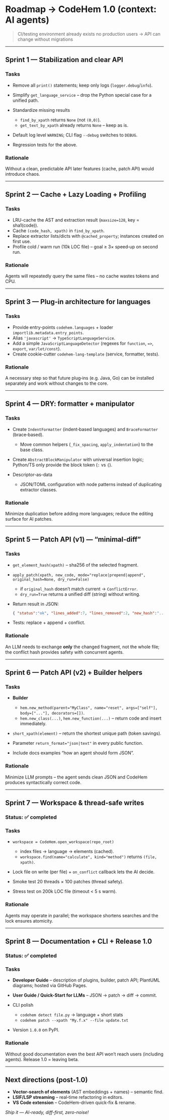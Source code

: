 # Roadmap → CodeHem 1.0 (**context: AI agents**)

> CI/testing environment already exists
> no production users → API can change without migrations

---

## Sprint 1 — Stabilization and clear API

### Tasks

* Remove all `print()` statements; keep only logs (`logger.debug`/`info`).
* Simplify `get_language_service` – drop the Python special case for a unified path.
* Standardize missing results

  * `find_by_xpath` returns `None` (not `(0,0)`).
  * `get_text_by_xpath` already returns `None` – keep as is.
* Default log level `WARNING`; CLI flag `--debug` switches to `DEBUG`.
* Regression tests for the above.

### Rationale

Without a clean, predictable API later features (cache, patch API) would introduce chaos.

---

## Sprint 2 — Cache + Lazy Loading + Profiling

### Tasks

* LRU-cache the AST and extraction result (`maxsize=128`, key = sha1(code)).
* Cache `(code_hash, xpath)` in `find_by_xpath`.
* Replace extractor lists/dicts with `@cached_property`; instances created on first use.
* Profile cold / warm run (10k LOC file) – goal ≥ 3× speed‑up on second run.

### Rationale

Agents will repeatedly query the same files – no cache wastes tokens and CPU.

---

## Sprint 3 — Plug‑in architecture for languages

### Tasks

* Provide entry-points `codehem.languages` + loader `importlib.metadata.entry_points`.
* Alias `'javascript'` → `TypeScriptLanguageService`.
* Add a simple `JavaScriptLanguageDetector` (regexes for `function`, `=>`, `export`, `var/let/const`).
* Create cookie-cutter `codehem-lang-template` (service, formatter, tests).

### Rationale

A necessary step so that future plug‑ins (e.g. Java, Go) can be installed separately and work without changes to the core.

---

## Sprint 4 — DRY: formatter + manipulator

### Tasks

* Create `IndentFormatter` (indent‑based languages) and `BraceFormatter` (brace‑based).

  * Move common helpers (`_fix_spacing`, `apply_indentation`) to the base class.
* Create `AbstractBlockManipulator` with universal insertion logic; Python/TS only provide the block token (`:` vs `{`).
* Descriptor-as-data

  * JSON/TOML configuration with node patterns instead of duplicating extractor classes.

### Rationale

Minimize duplication before adding more languages; reduce the editing surface for AI patches.

---

## Sprint 5 — Patch API (v1) — “minimal-diff”

### Tasks

* `get_element_hash(xpath)` – sha256 of the selected fragment.
* `apply_patch(xpath, new_code, mode="replace|prepend|append", original_hash=None, dry_run=False)`

  * if `original_hash` doesn’t match current → `ConflictError`.
  * `dry_run=True` returns a unified diff (string) without writing.
* Return result in JSON:

  ```json
  { "status":"ok", "lines_added":7, "lines_removed":2, "new_hash":"..." }
  ```
* Tests: replace + append + conflict.

### Rationale

An LLM needs to exchange **only** the changed fragment, not the whole file; the conflict hash provides safety with concurrent agents.

---

## Sprint 6 — Patch API (v2) + Builder helpers

### Tasks

* **Builder**

  * `hem.new_method(parent="MyClass", name="reset", args=["self"], body=["..."], decorators=[])`.
  * `hem.new_class(...)`, `hem.new_function(...)` – return code and insert immediately.
* `short_xpath(element)` – return the shortest unique path (token savings).
* Parameter `return_format="json|text"` in every public function.
* Include docs examples “how an agent should form JSON”.

### Rationale

Minimize LLM prompts – the agent sends clean JSON and CodeHem produces syntactically correct code.

---

## Sprint 7 — Workspace & thread-safe writes

### Status: ✅ completed

### Tasks

* `workspace = CodeHem.open_workspace(repo_root)`

  * index files → language → elements (cached).
  * `workspace.find(name="calculate", kind="method")` returns `(file, xpath)`.
* Lock file on write (per file) + `on_conflict` callback lets the AI decide.
* Smoke test 20 threads × 100 patches (thread safety).
* Stress test on 200k LOC file (timeout < 5 s warm).

### Rationale

Agents may operate in parallel; the workspace shortens searches and the lock ensures atomicity.

---

## Sprint 8 — Documentation + CLI + Release 1.0

### Status: ✅ completed

### Tasks

* **Developer Guide** – description of plugins, builder, patch API; PlantUML diagrams; hosted via GitHub Pages.
* **User Guide / Quick-Start for LLMs** – JSON → patch → diff → commit.
* CLI polish

  * `codehem detect file.py` → language + short stats
  * `codehem patch --xpath "My.f.x" --file update.txt`
* Version `1.0.0` on PyPI.

### Rationale

Without good documentation even the best API won’t reach users (including agents). Release 1.0 = leaving beta.

---

## Next directions (post‑1.0)

* **Vector-search of elements** (AST embeddings + names) – semantic find.
* **LSIF/LSP streaming** – real‑time refactoring in editors.
* **VS Code extension** – CodeHem-driven quick-fix & rename.

*Ship it — AI-ready, diff-first, zero-noise!*
